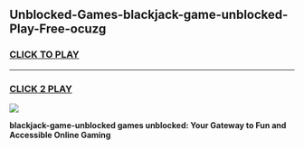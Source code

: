 
## Unblocked-Games-blackjack-game-unblocked-Play-Free-ocuzg
<h3>
<a href="https://premium76.site?title=blackjack-game-unblocked&ref=22A">CLICK TO PLAY</a></h3>
<hr>

<h3>
<a href="https://premium76.site?title=blackjack-game-unblocked&ref=22A">CLICK 2 PLAY</a>
  
</h3>

<a href="https://premium76.site?title=blackjack-game-unblocked&ref=22A"><img src="https://clearcache.store/games.png"></a>


**blackjack-game-unblocked games unblocked: Your Gateway to Fun and Accessible Online Gaming**
